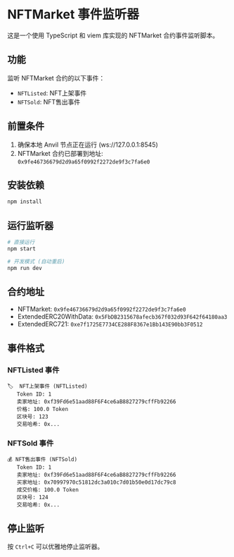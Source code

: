 # NFTMarket 事件监听器

这是一个使用 TypeScript 和 viem 库实现的 NFTMarket 合约事件监听脚本。

## 功能

监听 NFTMarket 合约的以下事件：
- `NFTListed`: NFT上架事件
- `NFTSold`: NFT售出事件

## 前置条件

1. 确保本地 Anvil 节点正在运行 (ws://127.0.0.1:8545)
2. NFTMarket 合约已部署到地址: `0x9fe46736679d2d9a65f0992f2272de9f3c7fa6e0`

## 安装依赖

```bash
npm install
```

## 运行监听器

```bash
# 直接运行
npm start

# 开发模式 (自动重启)
npm run dev
```

## 合约地址

- NFTMarket: `0x9fe46736679d2d9a65f0992f2272de9f3c7fa6e0`
- ExtendedERC20WithData: `0x5FbDB2315678afecb367f032d93F642f64180aa3`
- ExtendedERC721: `0xe7f1725E7734CE288F8367e1Bb143E90bb3F0512`

## 事件格式

### NFTListed 事件
```
🏷️  NFT上架事件 (NFTListed)
   Token ID: 1
   卖家地址: 0xf39Fd6e51aad88F6F4ce6aB8827279cffFb92266
   价格: 100.0 Token
   区块号: 123
   交易哈希: 0x...
```

### NFTSold 事件
```
💰 NFT售出事件 (NFTSold)
   Token ID: 1
   卖家地址: 0xf39Fd6e51aad88F6F4ce6aB8827279cffFb92266
   买家地址: 0x70997970c51812dc3a010c7d01b50e0d17dc79c8
   成交价格: 100.0 Token
   区块号: 124
   交易哈希: 0x...
```

## 停止监听

按 `Ctrl+C` 可以优雅地停止监听器。
